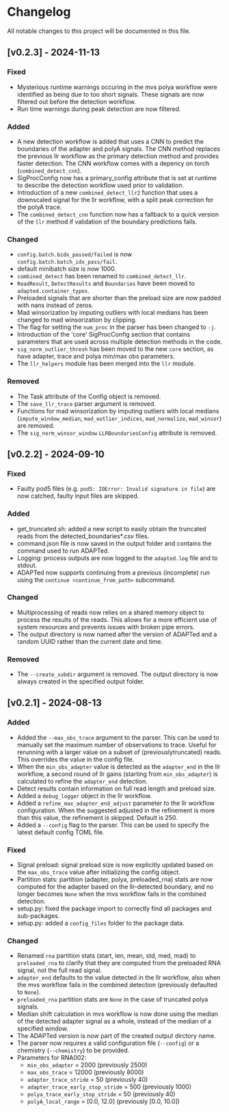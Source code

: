 # Changelog

All notable changes to this project will be documented in this file.

## [v0.2.3] - 2024-11-13

### Fixed

- Mysterious runtime warnings occuring in the mvs polya workflow were identified as being due to too short signals. These signals are now filtered out before the detection workflow.
- Run time warnings during peak detection are now filtered.

### Added

- A new detection workflow is added that uses a CNN to predict the boundaries of the adapter and polyA signals. The CNN method replaces the previous llr workflow as the primary detection method and provides faster detection. The CNN workflow comes with a depency on torch (`combined_detect_cnn`).
- SigProcConfig now has a primary_config attribute that is set at runtime to describe the detection workflow used prior to validation.
- Introduction of a new `combined_detect_llr2` function that uses a downscaled signal for the llr workflow, with a split peak correction for the polyA trace.
- The `combined_detect_cnn` function now has a fallback to a quick version of the `llr` method if validation of the boundary predictions fails.

### Changed

- `config.batch.bidx_passed/failed` is now `config.batch.batch_idx_pass/fail`.
- default minibatch size is now 1000.
- `combined_detect` has been renamed to `combined_detect_llr`.
- `ReadResult`, `DetectResults` and `Boundaries` have been moved to `adapted.container_types`.
- Preloaded signals that are shorter than the preload size are now padded with nans instead of zeros.
- Mad winsorization by imputing outliers with local medians has been changed to mad winsorization by clipping.
- The flag for setting the `num_proc` in the parser has been changed to `-j`.
- Introduction of the 'core' SigProcConfig section that contains parameters that are used across multiple detection methods in the code.
- `sig_norm_outlier_thresh` has been moved to the new `core` section, as have adapter, trace and polya min/max obs parameters.
- The `llr_helpers` module has been merged into the `llr` module.

### Removed

- The Task attribute of the Config object is removed.
- The `save_llr_trace` parser argument is removed.
- Functions for mad winsorization by imputing outliers with local medians (`impute_window_median`, `mad_outlier_indices`, `mad_normalize`, `mad_winsor`) are removed.
- The `sig_norm_winsor_window` `LLRBoundariesConfig` attribute is removed.


## [v0.2.2] - 2024-09-10

### Fixed

- Faulty pod5 files (e.g. `pod5: IOError: Invalid signature in file`) are now catched, faulty input files are skipped.

### Added

- get_truncated.sh: added a new script to easily obtain the truncated reads from the detected_boundaries*.csv files.
- command.json file is now saved in the output folder and contains the command used to run ADAPTed.
- Logging: process outputs are now logged to the `adapted.log` file and to stdout.
- ADAPTed now supports continuing from a previous (incomplete) run using the `continue <continue_from_path>` subcommand.

### Changed

- Multiprocessing of reads now relies on a shared memory object to process the results of the reads. This allows for a more efficient use of system resources and prevents issues with broken pipe errors.
- The output directory is now named after the version of ADAPTed and a random UUID rather than the current date and time.

### Removed

- The `--create_subdir` argument is removed. The output directory is now always created in the specified output folder.

## [v0.2.1] - 2024-08-13

### Added

- Added the `--max_obs_trace` argument to the parser. This can be used to manually set the maximum number of observations to trace. Useful for rerunning with a larger value on a subset of (previouslytruncated) reads. This overrides the value in the config file.
- When the `min_obs_adapter` value is detected as the `adapter_end` in the llr workflow, a second round of llr gains (starting from `min_obs_adapter`) is calculated to refine the `adapter_end` detection.
- Detect results contain information on full read length and preload size.
- Added a `debug_logger` object in the llr workflow.
- Added a `refine_max_adapter_end_adjust` parameter to the llr workflow configuration. When the suggested adjusted in the refinement is more than this value, the refinement is skipped. Default is 250.
- Added a `--config` flag to the parser. This can be used to specify the latest default config TOML file.

### Fixed

- Signal preload: signal preload size is now explicitly updated based on the `max_obs_trace` value after initializing the config object.
- Partition stats: partition (adapter, polya, preloaded_rna) stats are now computed for the adapter based on the llr-detected boundary, and no longer becomes `None` when the mvs workflow fails in the combined detection.
- setup.py: fixed the package import to correctly find all packages and sub-packages.
- setup.py: added a `config_files` folder to the package data.

### Changed

- Renamed `rna` partition stats (start, len, mean, std, med, mad) to `preloaded_rna` to clarify that they are computed from the preloaded RNA signal, not the full read signal.
- `adapter_end` defaults to the value detected in the llr workflow, also when the mvs workflow fails in the combined detection (previously defaulted to `None`).
- `preloaded_rna` partition stats are `None` in the case of truncated polya signals.
- Median shift calculation in mvs workflow is now done using the median of the detected adapter signal as a whole, instead of the median of a specified window.
- The ADAPTed version is now part of the created output dirctory name.
- The parser now requires a valid configuration file (`--config`) or a chemistry (`--chemistry`) to be provided.
- Parameters for RNA002:
  - `min_obs_adapter` = 2000 (previously 2500)
  - `max_obs_trace` = 12000 (previously 8000)
  - `adapter_trace_stride` = 50 (previously 40)
  - `adapter_trace_early_stop_stride` = 500 (previously 1000)
  - `polya_trace_early_stop_stride` = 50 (previously 40)
  - `polyA_local_range` = [0.0, 12.0] (previously [0.0, 10.0])
